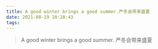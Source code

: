 ```yaml
---
title: A good winter brings a good summer.严冬会带来盛夏
date: 2021-08-19 10:28:43
tags:
---
```




> A good winter brings a good summer.
> 严冬会带来盛夏 

